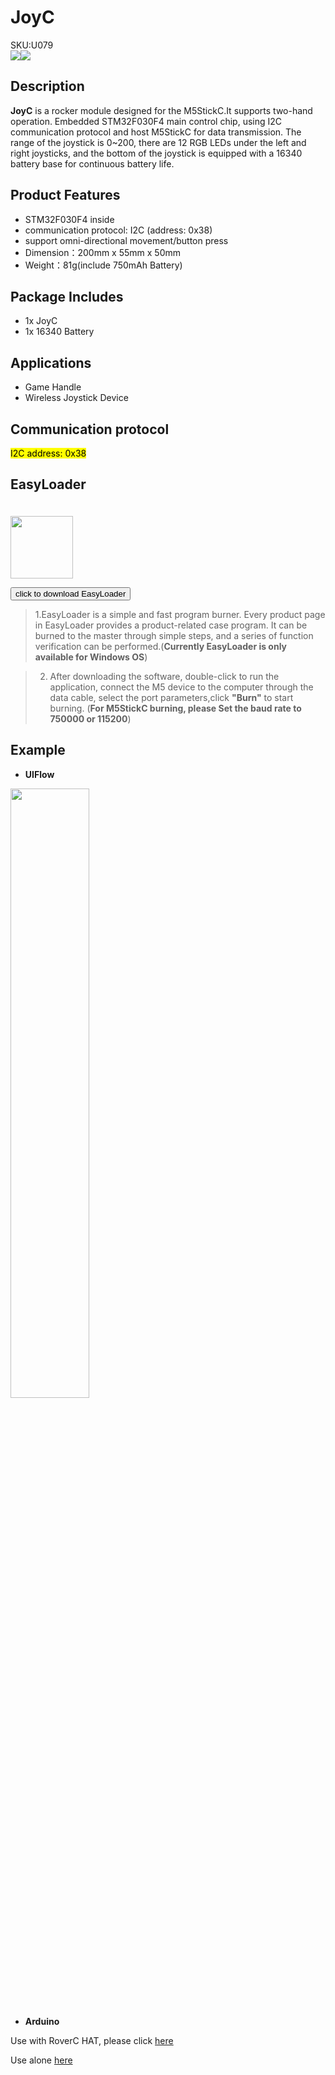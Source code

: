 # JoyC

<div class="badge badge-pill badge-primary product_sku_tag">SKU:U079</div>

<div class="product_pic"><img src="assets\img\product_pics\hat\JoyC_hat\JoyC_01.webp"><img src="assets\img\product_pics\hat\JoyC_hat\JoyC_02.webp"></div>

## Description

**JoyC** is a rocker module designed for the M5StickC.It supports two-hand operation. Embedded STM32F030F4 main control chip, using I2C communication protocol and host M5StickC for data transmission. The range of the joystick is 0~200, there are 12 RGB LEDs under the left and right joysticks, and the bottom of the joystick is equipped with a 16340 battery base for continuous battery life.

## Product Features

- STM32F030F4 inside 
- communication protocol: I2C (address: 0x38)
- support omni-directional movement/button press
- Dimension：200mm x 55mm x 50mm
- Weight：81g(include 750mAh Battery)

## Package Includes

- 1x JoyC
- 1x 16340 Battery

## Applications

- Game Handle
- Wireless Joystick Device

## Communication protocol

<mark>I2C address: 0x38</mark>

## EasyLoader

<img src="https://m5stack.oss-cn-shenzhen.aliyuncs.com/image/EasyLoader_M5StickC_logo.webp" width="100px" style="margin-top:20px">

<a href="https://m5stack.oss-cn-shenzhen.aliyuncs.com/EasyLoader/HAT/JoyC/EasyLoader_JoyC.exe"><button type="button" class="btn btn-primary">click to download EasyLoader</button></a>

>1.EasyLoader is a simple and fast program burner. Every product page in EasyLoader provides a product-related case program. It can be burned to the master through simple steps, and a series of function verification can be performed.(**Currently EasyLoader is only available for Windows OS**)

>2. After downloading the software, double-click to run the application, connect the M5 device to the computer through the data cable, select the port parameters,click **"Burn"** to start burning. (**For M5StickC burning, please Set the baud rate to 750000 or 115200**)

## Example

- **UIFlow**

<img src="assets\img\product_pics\hat\JoyC_hat\JoyC.webp" width="50%" height="50%">

- **Arduino**

Use with RoverC HAT, please click [here](https://github.com/m5stack/M5-ProductExampleCodes/tree/master/Hat/JoyC)

Use alone [here](https://github.com/m5stack/M5StickC/blob/master/examples/Hat/JoyC/JoyC.ino)


<script>

   var purchase_link = 'https://m5stack.com/products/m5stickc-joyc';

   anchor_search(purchase_link);
   scrollFunc();

</script>